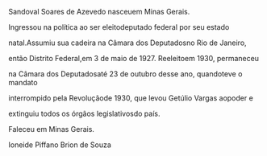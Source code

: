 

Sandoval Soares de Azevedo nasceuem Minas Gerais.



Ingressou na política ao ser eleitodeputado federal por seu estado

natal.Assumiu sua cadeira na Câmara dos Deputadosno Rio de Janeiro,

então Distrito Federal,em 3 de maio de 1927. Reeleitoem 1930, permaneceu

na Câmara dos Deputadosaté 23 de outubro desse ano, quandoteve o mandato

interrompido pela Revoluçãode 1930, que levou Getúlio Vargas aopoder e

extinguiu todos os órgãos legislativosdo país.



Faleceu em Minas Gerais.



Ioneide Piffano Brion de Souza




